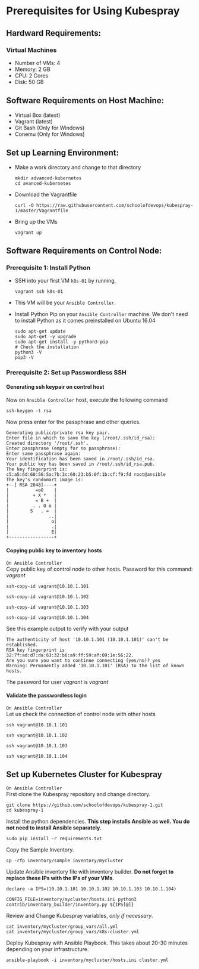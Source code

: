 # Prerequisites for Using Kubespray
## Hardward Requirements:
### Virtual Machines
   * Number of VMs: 4
   * Memory: 2 GB
   * CPU: 2 Cores
   * Disk: 50 GB

## Software Requirements on Host Machine:
   * Virtual Box (latest)
   * Vagrant (latest)
   * Git Bash (Only for Windows)
   * Conemu (Only for Windows)
## Set up Learning Environment:
   * Make a work directory and change to that directory

     ```
     mkdir advanced-kubernetes
     cd avanced-kubernetes
     ```

   * Download the Vagrantfile

     ```
     curl -O https://raw.githubusercontent.com/schoolofdevops/kubespray-1/master/Vagrantfile
     ```

   * Bring up the VMs

     ```
     vagrant up
     ```

## Software Requirements on Control Node:
### Prerequisite 1: Install Python
  * SSH into your first VM `k8s-01` by running,

    ```
    vagrant ssh k8s-01
    ```

  * This VM will be your `Ansible Controller`.
  * Install Python Pip on your `Ansible Controller` machine. We don't need to install Python as it comes preinstalled on Ubuntu 16.04

    ```
    sudo apt-get update
    sudo apt-get -y upgrade
    sudo apt-get install -y python3-pip
    # Check the installation
    python3 -V
    pip3 -V
    ```

### Prerequisite 2: Set up Passwordless SSH
#### Generating ssh keypair on control host

Now on `Ansible Controller` host, execute the following command

```
ssh-keygen -t rsa
```

Now press enter for the passphrase and other queries.

```
Generating public/private rsa key pair.
Enter file in which to save the key (/root/.ssh/id_rsa):
Created directory '/root/.ssh'.
Enter passphrase (empty for no passphrase):
Enter same passphrase again:
Your identification has been saved in /root/.ssh/id_rsa.
Your public key has been saved in /root/.ssh/id_rsa.pub.
The key fingerprint is:
c5:a5:6d:60:56:5a:7b:3c:60:23:b5:0f:1b:cf:f9:fd root@ansible
The key's randomart image is:
+--[ RSA 2048]----+
|          =oO    |
|         + X *   |
|          = B +  |
|         . . O o |
|        S   . =  |
|               ..|
|                o|
|                .|
|                E|
+-----------------+
```

#### Copying public key to inventory hosts
`On Ansible Controller`  
Copy public key of control node to other hosts.
Password for this command: *vagrant*

```
ssh-copy-id vagrant@10.10.1.101

ssh-copy-id vagrant@10.10.1.102

ssh-copy-id vagrant@10.10.1.103

ssh-copy-id vagrant@10.10.1.104
```

See this example output to verify with your output

```
The authenticity of host '10.10.1.101 (10.10.1.101)' can't be established.
RSA key fingerprint is 32:7f:ad:d7:da:63:32:b6:a9:ff:59:af:09:1e:56:22.
Are you sure you want to continue connecting (yes/no)? yes
Warning: Permanently added '10.10.1.101' (RSA) to the list of known hosts.
```

The password for user *vagrant* is *vagrant*

#### Validate the passwordless login
`On Ansible Controller`  
Let us check the connection of control node with other hosts

```
ssh vagrant@10.10.1.101

ssh vagrant@10.10.1.102

ssh vagrant@10.10.1.103

ssh vagrant@10.10.1.104
```


## Set up Kubernetes Cluster for Kubespray
`On Ansible Controller`  
First clone the Kubespray repository and change directory.
  ```
  git clone https://github.com/schoolofdevops/kubespray-1.git
  cd kubespray-1
  ```
Install the python dependencies. **This step installs Ansible as well. You do not need to install Ansible separately**.
  ```
  sudo pip install -r requirements.txt
  ```
Copy the Sample Inventory.
  ```
  cp -rfp inventory/sample inventory/mycluster
  ```
Update Ansible inventory file with inventory builder. **Do not forget to replace these IPs with the IPs of your VMs**.
  ```
  declare -a IPS=(10.10.1.101 10.10.1.102 10.10.1.103 10.10.1.104)
  ```
  ```
  CONFIG_FILE=inventory/mycluster/hosts.ini python3 contrib/inventory_builder/inventory.py ${IPS[@]}
  ```
Review and Change Kubespray variables, *only if necessary*.
  ```
  cat inventory/mycluster/group_vars/all.yml
  cat inventory/mycluster/group_vars/k8s-cluster.yml
  ```
Deploy Kubespray with Ansible Playbook. This takes about 20-30 minutes depending on your infrastructure.
  ```
  ansible-playbook -i inventory/mycluster/hosts.ini cluster.yml
  ```
